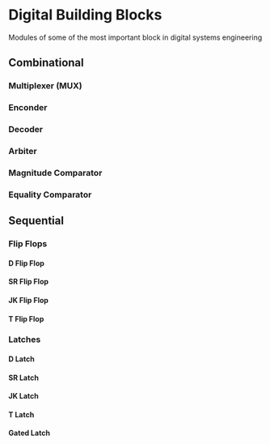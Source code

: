 # Digital Building Blocks
Modules of some of the most important block in digital systems engineering

## Combinational

### Multiplexer (MUX)

### Enconder

### Decoder

### Arbiter

### Magnitude Comparator 

### Equality Comparator



## Sequential 

### Flip Flops

#### D Flip Flop

#### SR Flip Flop

#### JK Flip Flop

#### T Flip Flop

### Latches

#### D Latch

#### SR Latch

#### JK Latch

#### T Latch

#### Gated Latch
